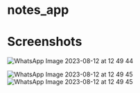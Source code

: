 # notes_app
# Screenshots

![WhatsApp Image 2023-08-12 at 12 49 44](https://github.com/ash2121/notes_app/assets/76738174/0760cbb5-449b-4db4-bdbe-74d1619ab35d)

![WhatsApp Image 2023-08-12 at 12 49 45](https://github.com/ash2121/notes_app/assets/76738174/f811eece-0644-45cb-86c1-00c28420f96d)
![WhatsApp Image 2023-08-12 at 12 49 45](https://github.com/ash2121/notes_app/assets/76738174/d3199d8d-7c31-4100-9b72-3153b4099fe8)


